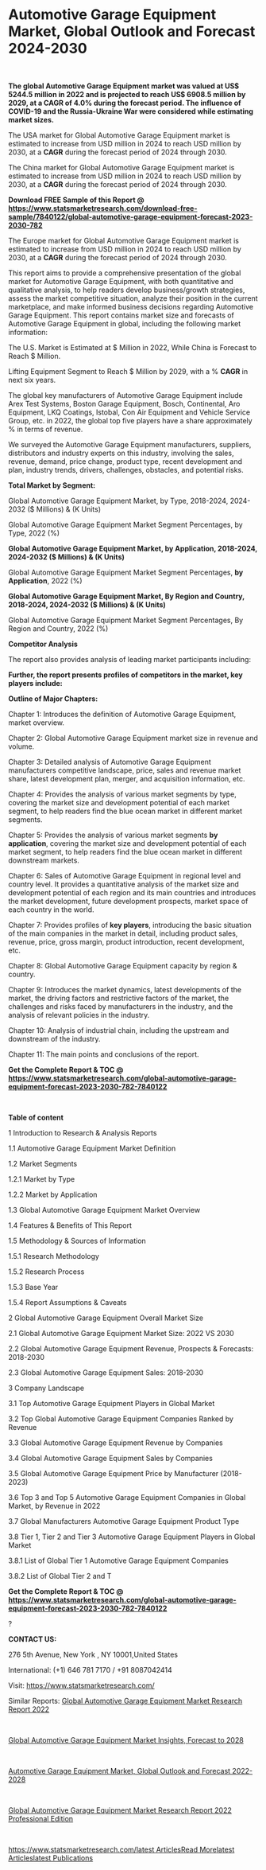 <h1>Automotive Garage Equipment Market, Global Outlook and Forecast 2024-2030</h1><br/><p><strong>The global Automotive Garage Equipment market was valued at US$ 5244.5 million in 2022 and is projected to reach US$ 6908.5 million by 2029, at a <strong>CAGR</strong> of 4.0% during the forecast period. The influence of COVID-19 and the Russia-Ukraine War were considered while estimating market sizes.</strong></p>
 
 
 
 <p>The USA market for Global Automotive Garage Equipment market is estimated to increase from USD million in 2024 to reach USD million by 2030, at a <strong>CAGR</strong> during the forecast period of 2024 through 2030.</p>
 
 
 
 <p>The China market for Global Automotive Garage Equipment market is estimated to increase from USD million in 2024 to reach USD million by 2030, at a <strong>CAGR</strong> during the forecast period of 2024 through 2030.</p>
 
 
 
 <p><strong>Download FREE Sample of this Report @ <a href="https://www.statsmarketresearch.com/download-free-sample/7840122/global-automotive-garage-equipment-forecast-2023-2030-782">https://www.statsmarketresearch.com/download-free-sample/7840122/global-automotive-garage-equipment-forecast-2023-2030-782</a></strong></p>
 
 
 
 <p>The Europe market for Global Automotive Garage Equipment market is estimated to increase from USD million in 2024 to reach USD million by 2030, at a <strong>CAGR</strong> during the forecast period of 2024 through 2030.</p>
 
 
 
 <p>This report aims to provide a comprehensive presentation of the global market for Automotive Garage Equipment, with both quantitative and qualitative analysis, to help readers develop business/growth strategies, assess the market competitive situation, analyze their position in the current marketplace, and make informed business decisions regarding Automotive Garage Equipment. This report contains market size and forecasts of Automotive Garage Equipment in global, including the following market information:</p>
 
 
 
 <p>The U.S. Market is Estimated at $ Million in 2022, While China is Forecast to Reach $ Million.</p>
 
 
 
 <p>Lifting Equipment Segment to Reach $ Million by 2029, with a % <strong>CAGR</strong> in next six years.</p>
 
 
 
 <p>The global key manufacturers of Automotive Garage Equipment include Arex Test Systems, Boston Garage Equipment, Bosch, Continental, Aro Equipment, LKQ Coatings, Istobal, Con Air Equipment and Vehicle Service Group, etc. in 2022, the global top five players have a share approximately % in terms of revenue.</p>
 
 
 
 <p>We surveyed the Automotive Garage Equipment manufacturers, suppliers, distributors and industry experts on this industry, involving the sales, revenue, demand, price change, product type, recent development and plan, industry trends, drivers, challenges, obstacles, and potential risks.</p>
 
 
 
 <p><strong>Total Market by Segment:</strong></p>
 
 
 
 <p>Global Automotive Garage Equipment Market, by Type, 2018-2024, 2024-2032 ($ Millions) & (K Units)</p>
 
 
 
 <p>Global Automotive Garage Equipment Market Segment Percentages, by Type, 2022 (%)</p>
 
 
 
 <p><strong>Global Automotive Garage Equipment Market, <strong>by Application</strong>, 2018-2024, 2024-2032 ($ Millions) & (K Units)</strong></p>
 
 
 
 <p>Global Automotive Garage Equipment Market Segment Percentages, <strong>by Application</strong>, 2022 (%)</p>
 
 
 
 <p><strong>Global Automotive Garage Equipment Market, By Region and Country, 2018-2024, 2024-2032 ($ Millions) & (K Units)</strong></p>
 
 
 
 <p>Global Automotive Garage Equipment Market Segment Percentages, By Region and Country, 2022 (%)</p>
 
 
 
 <p><strong>Competitor Analysis</strong></p>
 
 
 
 <p>The report also provides analysis of leading market participants including:</p>
 
 
 
 <p><strong>Further, the report presents profiles of competitors in the market, <strong>key players</strong> include:</strong></p>
 
 
 
 <p><strong>Outline of Major Chapters:</strong></p>
 
 
 
 <p>Chapter 1: Introduces the definition of Automotive Garage Equipment, market overview.</p>
 
 
 
 <p>Chapter 2: Global Automotive Garage Equipment market size in revenue and volume.</p>
 
 
 
 <p>Chapter 3: Detailed analysis of Automotive Garage Equipment manufacturers competitive landscape, price, sales and revenue market share, latest development plan, merger, and acquisition information, etc.</p>
 
 
 
 <p>Chapter 4: Provides the analysis of various market segments by type, covering the market size and development potential of each market segment, to help readers find the blue ocean market in different market segments.</p>
 
 
 
 <p>Chapter 5: Provides the analysis of various market segments <strong>by application</strong>, covering the market size and development potential of each market segment, to help readers find the blue ocean market in different downstream markets.</p>
 
 
 
 <p>Chapter 6: Sales of Automotive Garage Equipment in regional level and country level. It provides a quantitative analysis of the market size and development potential of each region and its main countries and introduces the market development, future development prospects, market space of each country in the world.</p>
 
 
 
 <p>Chapter 7: Provides profiles of <strong>key players</strong>, introducing the basic situation of the main companies in the market in detail, including product sales, revenue, price, gross margin, product introduction, recent development, etc.</p>
 
 
 
 <p>Chapter 8: Global Automotive Garage Equipment capacity by region & country.</p>
 
 
 
 <p>Chapter 9: Introduces the market dynamics, latest developments of the market, the driving factors and restrictive factors of the market, the challenges and risks faced by manufacturers in the industry, and the analysis of relevant policies in the industry.</p>
 
 
 
 <p>Chapter 10: Analysis of industrial chain, including the upstream and downstream of the industry.</p>
 
 
 
 <p>Chapter 11: The main points and conclusions of the report.</p>
 
 
 
 <div><b>Get the Complete Report & TOC @ <a href="https://www.statsmarketresearch.com/global-automotive-garage-equipment-forecast-2023-2030-782-7840122">https://www.statsmarketresearch.com/global-automotive-garage-equipment-forecast-2023-2030-782-7840122</a></b></div>
 
 
 
 <p><br />
 
 <b>Table of content</b></p>
 
 
 
 <p>1 Introduction to Research & Analysis Reports<br />
 
 1.1 Automotive Garage Equipment Market Definition<br />
 
 1.2 Market Segments<br />
 
 1.2.1 Market by Type<br />
 
 1.2.2 Market by Application<br />
 
 1.3 Global Automotive Garage Equipment Market Overview<br />
 
 1.4 Features & Benefits of This Report<br />
 
 1.5 Methodology & Sources of Information<br />
 
 1.5.1 Research Methodology<br />
 
 1.5.2 Research Process<br />
 
 1.5.3 Base Year<br />
 
 1.5.4 Report Assumptions & Caveats<br />
 
 2 Global Automotive Garage Equipment Overall Market Size<br />
 
 2.1 Global Automotive Garage Equipment Market Size: 2022 VS 2030<br />
 
 2.2 Global Automotive Garage Equipment Revenue, Prospects & Forecasts: 2018-2030<br />
 
 2.3 Global Automotive Garage Equipment Sales: 2018-2030<br />
 
 3 Company Landscape<br />
 
 3.1 Top Automotive Garage Equipment Players in Global Market<br />
 
 3.2 Top Global Automotive Garage Equipment Companies Ranked by Revenue<br />
 
 3.3 Global Automotive Garage Equipment Revenue by Companies<br />
 
 3.4 Global Automotive Garage Equipment Sales by Companies<br />
 
 3.5 Global Automotive Garage Equipment Price by Manufacturer (2018-2023)<br />
 
 3.6 Top 3 and Top 5 Automotive Garage Equipment Companies in Global Market, by Revenue in 2022<br />
 
 3.7 Global Manufacturers Automotive Garage Equipment Product Type<br />
 
 3.8 Tier 1, Tier 2 and Tier 3 Automotive Garage Equipment Players in Global Market<br />
 
 3.8.1 List of Global Tier 1 Automotive Garage Equipment Companies<br />
 
 3.8.2 List of Global Tier 2 and T</p>
 
 
 
 <div><b>Get the Complete Report & TOC @ <a href="https://www.statsmarketresearch.com/global-automotive-garage-equipment-forecast-2023-2030-782-7840122">https://www.statsmarketresearch.com/global-automotive-garage-equipment-forecast-2023-2030-782-7840122</a></b></div>
 
 
 
 <p>? </p>
 
 
 
 <p><b>CONTACT US:</b><br />
 
 276 5th Avenue, New York , NY 10001,United States<br />
 
 International: (+1) 646 781 7170 / +91 8087042414<br />
 
 Visit: <a href="https://www.statsmarketresearch.com/">https://www.statsmarketresearch.com/</a><br />
 
 Similar Reports: <a href="https://www.statsmarketresearch.com/global-automotive-garage-equipment-forecast-2023-2030-782-7840122">Global Automotive Garage Equipment Market Research Report 2022</a><br />
 
 <br />
 
 <a href="https://www.statsmarketresearch.com/global-automotive-garage-equipment-forecast-2023-2030-782-7840122">Global Automotive Garage Equipment Market Insights, Forecast to 2028</a><br />
 
 <br />
 
 <a href="https://www.statsmarketresearch.com/global-automotive-garage-equipment-forecast-2023-2030-782-7840122">Automotive Garage Equipment Market, Global Outlook and Forecast 2022-2028</a><br />
 
 <br />
 
 <a href="https://www.statsmarketresearch.com/global-automotive-garage-equipment-forecast-2023-2030-782-7840122">Global Automotive Garage Equipment Market Research Report 2022 Professional Edition</a><br />
 
 <br />
 
 <a href="https://gyeongbokgung.com">https://www.statsmarketresearch.com/</a><a href="https://hallyeomaritime.com">latest Articles</a><a href="https://jingwansa.com">Read More</a><a href="https://nguoiviet.jp/">latest Articles</a><a href="https://www.intelmarketresearch.com/">latest Publications</a></p>